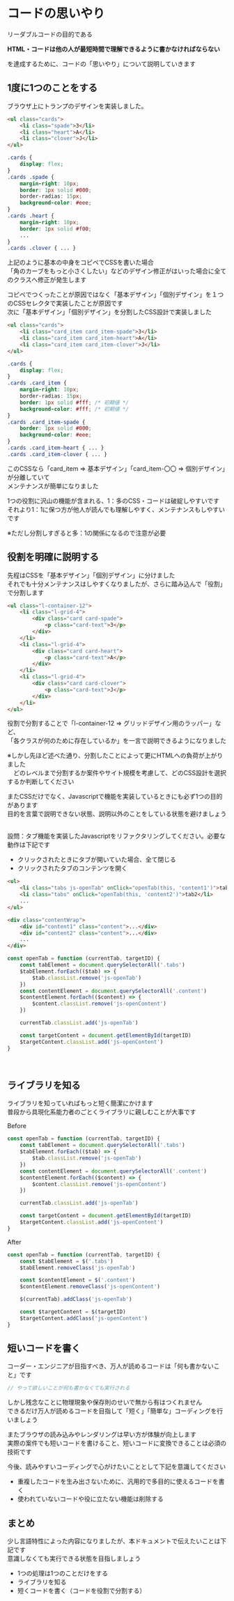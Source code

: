 # コードの思いやり
リーダブルコードの目的である

**HTML・コードは他の人が最短時間で理解できるように書かなければならない**

を達成するために、コードの「思いやり」について説明していきます

## 1度に1つのことをする

ブラウザ上にトランプのデザインを実装しました。

```HTML
<ul class="cards">
    <li class="spade">3</li>
    <li class="heart">A</li>
    <li class="clover">J</li>
</ul>
```

```CSS
.cards {
    display: flex;
}
.cards .spade {
    margin-right: 10px;
    border: 1px solid #000;
    border-radias: 15px;
    background-color: #eee;
}
.cards .heart {
    margin-right: 10px;
    border: 1px solid #f00;
    ...
}
.cards .clover { ... }
```

上記のように基本の中身をコピペでCSSを書いた場合<br>
「角のカーブをもっと小さくしたい」などのデザイン修正がはいった場合に全てのクラスへ修正が発生します<br>

コピペでつくったことが原因ではなく「基本デザイン」「個別デザイン」を１つのCSSセレクタで実装したことが原因です<br>
次に「基本デザイン」「個別デザイン」を分割したCSS設計で実装しました

```HTML
<ul class="cards">
    <li class="card_item card_item-spade">3</li>
    <li class="card_item card_item-heart">A</li>
    <li class="card_item card_item-clover">J</li>
</ul>
```

```CSS
.cards {
    display: flex;
}
.cards .card_item {
    margin-right: 10px;
    border-radias: 15px;
    border: 1px solid #fff; /* 初期値 */
    background-color: #fff; /* 初期値 */
}
.cards .card_item-spade {
    border: 1px solid #000;
    background-color: #eee;
}
.cards .card_item-heart { ... }
.cards .card_item-clover { ... }
```

このCSSなら「card_item => 基本デザイン」「card_item-〇〇 => 個別デザイン」が分離していて<br>
メンテナンスが簡単になりました<br>

1つの役割に沢山の機能が含まれる、1：多のCSS・コードは破綻しやすいです<br>
それより1：1に保つ方が他人が読んでも理解しやすく、メンテナンスもしやすいです<br>

※ただし分割しすぎると多：1の関係になるので注意が必要

## 役割を明確に説明する

先程はCSSを「基本デザイン」「個別デザイン」に分けました<br>
それでも十分メンテナンスはしやすくなりましたが、さらに踏み込んで「役割」で分割します<br>

```HTML
<ul class="l-container-12">
    <li class="l-grid-4">
        <div class="card card-spade">
            <p class="card-text">3</p>
        </div>
    </li>
    <li class="l-grid-4">
        <div class="card card-heart">
            <p class="card-text">A</p>
        </div>
    </li>
    <li class="l-grid-4">
        <div class="card card-clover">
            <p class="card-text">J</p>
        </div>
    </li>
</ul>
```

役割で分割することで「l-container-12 => グリッドデザイン用のラッパー」など、<br>
「各クラスが何のために存在しているか」を一言で説明できるようになりました<br>

※しかし先ほど述べた通り、分割したことによって更にHTMLへの負荷が上がりました<br>
　どのレベルまで分割するか案件やサイト規模を考慮して、どのCSS設計を選択するか判断してください

またCSSだけでなく、Javascriptで機能を実装しているときにも必ず1つの目的があります<br>
目的を言葉で説明できない状態、説明以外のことをしている状態を避けましょう

<br>
設問：タブ機能を実装したJavascriptをリファクタリングしてください。必要な動作は下記です

- クリックされたときにタブが開いていた場合、全て閉じる
- クリックされたタブのコンテンツを開く

```HTML
<ul>
    <li class="tabs js-openTab" onClick="openTab(this, 'content1')">tab1</li>
    <li class="tabs" onClick="openTab(this, 'content2')">tab2</li>
    ...
</ul>

<div class="contentWrap">
    <div id="content1" class="content">...</div>
    <div id="content2" class="content">...</div>
    ...
</div>
```

```Javascript
const openTab = function (currentTab, targetID) {
    const tabElement = document.querySelectorAll('.tabs')
    $tabElement.forEach(($tab) => {
        $tab.classList.remove('js-openTab')
    })
    const contentElement = document.querySelectorAll('.content')
    $contentElement.forEach(($content) => {
        $content.classList.remove('js-openContent')
    })

    currentTab.classList.add('js-openTab')

    const targetContent = document.getElementById(targetID)
    $targetContent.classList.add('js-openContent')
}
```

<br>

## ライブラリを知る
ライブラリを知っていればもっと短く簡潔にかけます<br>
普段から具現化系能力者のごとくライブラリに親しむことが大事です

Before

```Javascript
const openTab = function (currentTab, targetID) {
    const tabElement = document.querySelectorAll('.tabs')
    $tabElement.forEach(($tab) => {
        $tab.classList.remove('js-openTab')
    })
    const contentElement = document.querySelectorAll('.content')
    $contentElement.forEach(($content) => {
        $content.classList.remove('js-openContent')
    })

    currentTab.classList.add('js-openTab')

    const targetContent = document.getElementById(targetID)
    $targetContent.classList.add('js-openContent')
}
```

After

```Javascript
const openTab = function (currentTab, targetID) {
    const $tabElement = $('.tabs')
    $tabElement.removeClass('js-openTab')

    const $contentElement = $('.content')
    $contentElement.removeClass('js-openContent')

    $(currentTab).addClass('js-openTab')

    const $targetContent = $(targetID)
    $targetContent.addClass('js-openContent')
}
```

## 短いコードを書く

コーダー・エンジニアが目指すべき、万人が読めるコードは「何も書かないこと」です

```Javascript
// やって欲しいことが何も書かなくても実行される
```

しかし残念なことに物理現象や保存則のせいで無から有はつくれません<br>
できるだけ万人が読めるコードを目指して「短く」「簡単な」コーディングを行いましょう

またブラウザの読み込みやレンダリングは早い方が体験が向上します<br>
実際の案件でも短いコードを書けること、短いコードに変換できることは必須の技術です<br>

今後、読みやすいコーディングで心がけたいこととして下記を意識してください

- 重複したコードを生み出さないために、汎用的で多目的に使えるコードを書く
- 使われていないコードや役に立たない機能は削除する

## まとめ

少し言語特性によった内容になりましたが、本ドキュメントで伝えたいことは下記です<br>
意識しなくても実行できる状態を目指しましょう

- 1つの処理は1つのことだけをする
- ライブラリを知る
- 短くコードを書く（コードを役割で分割する）
